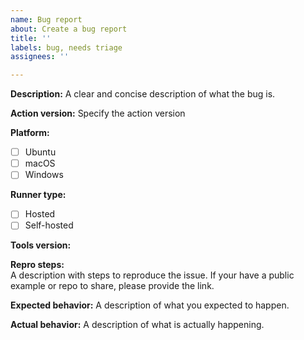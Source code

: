 ```yaml
---
name: Bug report
about: Create a bug report
title: ''
labels: bug, needs triage
assignees: ''

---
```


<!--- Please direct any generic questions related to actions to our support community forum at https://github.community/c/code-to-cloud/github-actions/41 --->
<!--- Before opening up a new bug report, please make sure to check for similar existing issues -->

**Description:**
A clear and concise description of what the bug is.

**Action version:**
Specify the action version

**Platform:**
- [ ] Ubuntu
- [ ] macOS
- [ ] Windows

**Runner type:**
- [ ] Hosted
- [ ] Self-hosted

**Tools version:**
<!--- Please list all of the affected Python versions (`3.8.2`, etc.)-->

**Repro steps:**  
A description with steps to reproduce the issue. If your have a public example or repo to share, please provide the link.

**Expected behavior:**
A description of what you expected to happen.

**Actual behavior:**
A description of what is actually happening.
